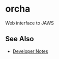 # orcha
Web interface to JAWS

## See Also
 - [Developer Notes](https://github.com/JeffersonLab/orcha/wiki/Developer-Notes)
